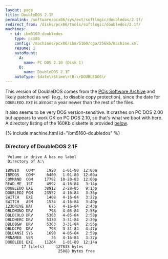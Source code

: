 ```yaml
---
layout: page
title: DoubleDOS 2.1F
permalink: /software/pcx86/sys/ext/softlogic/doubledos/2.1f/
redirect_from: /disks/pcx86/tools/softlogic/doubledos/2.1f/
machines:
  - id: ibm5160-doubledos
    type: pcx86
    config: /machines/pcx86/ibm/5160/cga/256kb/machine.xml
    resume: 1
    autoMount:
      A:
        name: PC DOS 2.10 (Disk 1)
      B:
        name: DoubleDOS 2.1F
    autoType: $date\r$time\r\B:\rDOUBLEDOS\r
---
```


This version of DoubleDOS comes from the [PCjs Software Archive](/software/pcjs/) and likely patched as well (e.g.,
to disable copy protection), since the date for `DOUBLEDO.EXE` is almost a year newer than the rest of the files.

It also seems to be very DOS version-sensitive.  It crashes on PC DOS 2.00 but appears to work OK on PC DOS 2.10, so
that's what we boot with here.  A directory listing of the 160Kb diskette is provided [below](#directory-of-doubledos-21f).

{% include machine.html id="ibm5160-doubledos" %}

### Directory of DoubleDOS 2.1F

     Volume in drive A has no label
     Directory of A:\

    IBMBIO   COM*     1920   1-01-80  12:00a
    IBMDOS   COM*     6400   1-01-80  12:00a
    COMMAND  COM     17792  10-20-83  12:00p
    READ_ME  1ST      4992   4-16-84   3:14p
    DOUBLEDO EXE     38912   2-28-85   9:13p
    DOUBLED2 PGM     23552   4-16-84   3:36p
    SWITCH   EXE      1408   4-16-84   3:22p
    SWITCH   ASM      1534   4-16-84   3:40p
    123DRIVE BAT       675   4-16-84   2:43p
    DBLDMONO DRV       798   4-05-84   2:58p
    DBLDCOLO DRV      5363   4-05-84   2:58p
    DBLDHERC DRV      5330   3-31-84   2:20p
    DBLDB&W  DRV      5363   3-31-84   2:56p
    DBLDCPQ  DRV       798   3-31-84   4:47p
    DBLDANSI SYS      1698   4-05-84   2:59p
    PRNAME8  VER        36   4-16-84   3:37p
    DOUBLED1 EXE     11264   1-01-80  12:14a
           17 file(s)     127835 bytes
                           25088 bytes free
